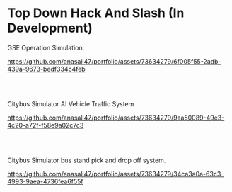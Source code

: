 # Top Down Hack And Slash (In Development)
GSE Operation Simulation.<br/>



https://github.com/anasali47/portfolio/assets/73634279/6f005f55-2adb-439a-9673-bedf334c4feb



<br/><br/>

Citybus Simulator AI Vehicle Traffic System<br/>


https://github.com/anasali47/portfolio/assets/73634279/9aa50089-49e3-4c20-a72f-f58e9a02c7c3




<br/><br/>

Citybus Simulator bus stand pick and drop off system.<br/>

https://github.com/anasali47/portfolio/assets/73634279/34ca3a0a-63c3-4993-9aea-4736fea6f55f



